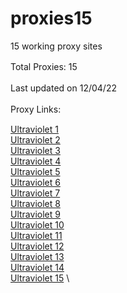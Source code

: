 # proxies15

15 working proxy sites


Total Proxies: 15
ㅤ

Last updated on 12/04/22
ㅤ

Proxy Links:
ㅤ

[Ultraviolet 1](https://ultraviolet1.proxies15.repl.co) \
[Ultraviolet 2](https://ultraviolet2.proxies15.repl.co) \
[Ultraviolet 3](https://ultraviolet3.proxies15.repl.co) \
[Ultraviolet 4](https://ultraviolet4.proxies15.repl.co) \
[Ultraviolet 5](https://ultraviolet5.proxies15.repl.co) \
[Ultraviolet 6](https://ultraviolet6.proxies15.repl.co) \
[Ultraviolet 7](https://ultraviolet7.proxies15.repl.co) \
[Ultraviolet 8](https://ultraviolet8.proxies15.repl.co) \
[Ultraviolet 9](https://ultraviolet9.proxies15.repl.co) \
[Ultraviolet 10](https://ultraviolet10.proxies15.repl.co) \
[Ultraviolet 11](https://ultraviolet11.proxies15.repl.co) \
[Ultraviolet 12](https://ultraviolet12.proxies15.repl.co) \
[Ultraviolet 13](https://ultraviolet13.proxies15.repl.co) \
[Ultraviolet 14](https://ultraviolet14.proxies15.repl.co) \
[Ultraviolet 15](https://ultraviolet15.proxies15.repl.co) \
